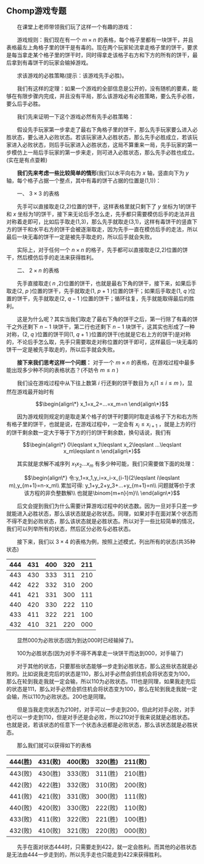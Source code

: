 ## Chomp游戏专题

&emsp;&emsp;在课堂上老师带领我们玩了这样一个有趣的游戏：

&emsp;&emsp;游戏规则：我们现在有一个 $m\times n$ 的表格，每个格子里都有一块饼干，并且表格最左上角格子里的饼干是有毒的。现在两个玩家轮流拿走格子里的饼干，要求是每当拿走某个格子里的饼干时，同时得拿走该格子右方和下方的所有的饼干，最后拿到有毒饼干的玩家会输掉游戏。

&emsp;&emsp;求该游戏的必胜策略(提示：该游戏先手必胜)。

&emsp;&emsp;我们有这样的定理：如果一个游戏的全部信息是公开的，没有随机的要素，能够在有限步骤内完成，并且没有平局，那么该游戏必有必胜策略，要么先手必胜，要么后手必胜。

&emsp;&emsp;我们先来证明一下这个游戏必然有先手必胜策略：

&emsp;&emsp;假设先手玩家第一步拿走了最右下角格子里的饼干，那么先手玩家要么进入必胜状态，要么进入必败状态。若该玩家进入必胜状态，那么先手必胜成立，若该玩家进入必败状态，则后手玩家进入必胜状态，这局不算重来一局，先手玩家的第一步模仿上一局后手玩家的第一步来走，则可进入必胜状态，那么先手必胜也成立。(实在是有点耍赖)

&emsp;&emsp;**我们先来考虑一些比较简单的情形**(我们以水平向右为 $x$ 轴，竖直向下为 $y$ 轴，每个格子占据一个整点，其中有毒的饼干占据的位置是(1,1))：

&emsp;&emsp;一、 $3\times 3$ 的表格

&emsp;&emsp;先手可以直接取走(2,2)位置的饼干，这样表格里就只剩下了 $y$ 坐标为1的饼干和 $x$ 坐标为1的饼干，接下来无论后手怎么走，先手都只需要模仿后手的走法并且对称着走即可，比如后手取走(1,3)，那么先手就取走(3,1)，这样有毒饼干的竖直下方的饼干和水平右方的饼干会被逐渐取走，因为先手一直在模仿后手的走法，所以最后一块无毒的饼干一定是被先手取走的，所以后手就会失败。

&emsp;&emsp;实际上，对于任何一个 $n\times n$ 的格子，先手都可以直接取走(2,2)位置的饼干，然后模仿后手的走法来获得胜利。

&emsp;&emsp;二、 $2\times n$ 的表格

&emsp;&emsp;先手直接取走( $n$ ,2)位置的饼干，也就是最右下角的饼干，接下来，如果后手取走(2, $p$ )位置的饼干，先手就取走(1, $p+1$ )位置的饼干；如果后手取走(1, $q$ )位置的饼干，先手就取走(2, $q-1$ )位置的饼干；循环往复，先手就能取得最后的胜利。

&emsp;&emsp;这是为什么呢？其实当我们取走了最右下角的饼干之后，第一行除了有毒的饼干之外还剩下 $n-1$ 块饼干，第二行也还剩下 $n-1$ 块饼干，这其实也形成了一种对称，(2, $q$ )位置的饼干同(1, $q+1$ )位置的饼干(也就是它右上方的饼干)是对称的，不论后手怎么取，先手只需要取走对称位置的饼干即可，这样最后一块无毒的饼干一定是被先手取走的，所以后手就会失败。

&emsp;&emsp;**接下来我们思考这样一个问题：** 对于一个 $m\times n$ 的表格，在游戏过程中最多能出现多少种不同的表格状态？(不妨令 $m\leqslant n$ )

&emsp;&emsp;我们设在游戏过程中从下往上数第 $i$ 行还剩的饼干数目为 $x_i(1\leqslant i\leqslant m$ )，显然在游戏最开始时有

$$\begin{align\*}
x_1=x_2=...=x_m=n
\end{align\*}$$

&emsp;&emsp;因为游戏规则规定的是取走某个格子的饼干时要同时取走该格子下方和右方所有格子里的饼干，也就是说，在游戏过程中，一定会有 $x_i\leqslant x_{i+1}$ ，就是上方的行的饼干剩余数一定大于等于下方的行的饼干剩余数，换句话说，我们有

$$\begin{align\*}
0\leqslant x_1\leqslant x_2\leqslant ...\leqslant x_m\leqslant n
\end{align\*}$$

&emsp;&emsp;其实就是求解不减序列 $x_1x_2...x_m$ 有多少种可能，我们只需要做下面的处理：

$$\begin{align\*}
令:y_1=x_1,y_i=x_i-x_{i-1}(2\leqslant i\leqslant m),y_{m+1}=n-x_m\\
累加可得:
y_1+y_2+y_3+...+y_{m+1}=n\\
问题就等价于求该方程的非负整数解\\
也就是\binom{m+n}{m}\\
\end{align\*}$$

&emsp;&emsp;后文会提到我们为什么需要计算游戏过程中的状态数。因为一旦对手只差一步就能进入必胜状态，那么该状态就是必败状态。同理，如果对手在面对某个状态而不得不走到必败状态，那么该状态就是必胜状态。所以对于一些比较简单的情况，我们可以列举所有的状态，然后区分必败与必胜状态。

&emsp;&emsp;接下来，我们以 $3\times 4$ 的表格为例，按照上述模式，列出所有的状态(共35种状态)

| 444  | 431  | 400  | 320  | 211  |
| ---- | ---- | ---- | ---- | ---- |
| 443  | 430  | 333  | 311  | 210  |
| 442  | 422  | 332  | 310  | 200  |
| 441  | 421  | 331  | 300  | 111  |
| 440  | 420  | 330  | 222  | 110  |
| 433  | 411  | 322  | 221  | 100  |
| 432  | 410  | 321  | 220  | 000  |

&emsp;&emsp;显然000为必败状态(因为到达000时已经输掉了)。

&emsp;&emsp;100为必胜状态(因为对手不得不再拿走一块饼干而达到000，对手输了)

&emsp;&emsp;对于其他的状态，只要那些状态能够一步走到必胜状态，那么这些状态就是必败的。比如说我走完后的状态是110，那么对手必然会抓住机会将状态变为100，那么在轮到我走我就一定会输，所以110为必败状态。111也是同理，如果我走完后的状态是111，那么对手必然会抓住机会将状态变为100，那么在轮到我走我就一定会输，所以110为必败状态。200也是同理。

&emsp;&emsp;但是当我走完状态为210时，对手可以一步走到200，但此时对手必败，对手也可以一步走到110，但是对手还是会必败，所以210对于我来说就是必胜状态。也就是说，若该状态的任意下一个状态永远都是必败状态，那么该状态就是必胜状态。

&emsp;&emsp;那么我们就可以获得如下的表格

| 444(胜) | 431(败) | 400(败) | 320(胜) | 211(败) |
| ------- | ------- | ------- | ------- | ------- |
| 443(败) | 430(胜) | 333(败) | 311(胜) | 210(胜) |
| 442(败) | 422(胜) | 332(败) | 310(败) | 200(败) |
| 441(败) | 421(败) | 331(败) | 300(败) | 111(败) |
| 440(败) | 420(败) | 330(败) | 222(败) | 110(败) |
| 433(败) | 411(败) | 322(败) | 221(胜) | 100(胜) |
| 432(败) | 410(败) | 321(败) | 220(败) | 000(败) |

&emsp;&emsp;先手在面对状态444时，只需要走到422，就一定会胜利。而其他的必胜状态是无法由444一步走到的，所以先手走也只能走到422来获得胜利。
